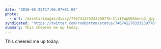 ```yaml
---
date: '2016-06-25T17:06:07+01:00'
photo:
  - url: /assets/images/diary/746741270333259776-Clz1FupWQAAnrLO.jpg
syndicated: 'https://twitter.com/roobottom/status/746741270333259776'
summary: This cheered me up today.
---
```

This cheered me up today. 
